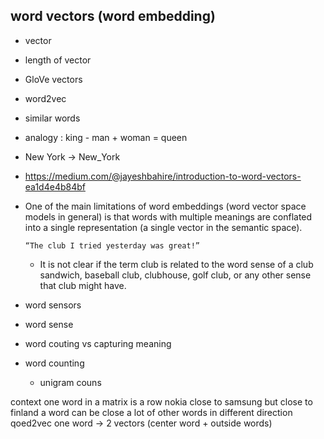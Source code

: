 ## word vectors (word embedding)
* vector
* length of vector
* GloVe vectors
* word2vec
* similar words
* analogy : king - man + woman = queen
* New York -> New_York
* https://medium.com/@jayeshbahire/introduction-to-word-vectors-ea1d4e4b84bf
* One of the main limitations of word embeddings (word vector space models in general) is that words with multiple meanings are conflated into a single representation (a single vector in the semantic space).
    ```
    “The club I tried yesterday was great!”
    ```
    * It is not clear if the term club is related to the word sense of a club sandwich, baseball club, clubhouse, golf club, or any other sense that club might have.
    
    
* word sensors
* word sense
* word couting vs capturing meaning
* word counting
    * unigram couns
    
context
one word in a matrix is a row
nokia close to samsung but close to finland
a word can be close a lot of other words in different direction
qoed2vec one word -> 2 vectors (center word + outside words)
